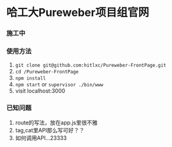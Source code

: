 # 哈工大Pureweber项目组官网


### 施工中

### 使用方法
1. `git clone git@github.com:hitlxc/Pureweber-FrontPage.git`
2. `cd /Pureweber-FrontPage`
3. `npm install`
4. `npm start` or `supervisor ./bin/www`
5. visit localhost:3000

### 已知问题
1. route的写法，放在app.js里很不雅
2. tag,cat里API那么写可好？？
3. 如何调用API...23333